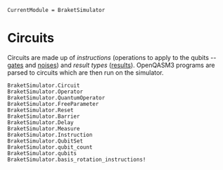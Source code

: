 ```@meta
CurrentModule = BraketSimulator
```

# Circuits

Circuits are made up of *instructions* (operations to apply to the qubits -- [gates](gates.md) and [noises](noises.md)) and *result types* ([results](results.md)).
OpenQASM3 programs are parsed to circuits which are then run on the simulator.

```@docs
BraketSimulator.Circuit
BraketSimulator.Operator
BraketSimulator.QuantumOperator
BraketSimulator.FreeParameter
BraketSimulator.Reset
BraketSimulator.Barrier
BraketSimulator.Delay
BraketSimulator.Measure
BraketSimulator.Instruction
BraketSimulator.QubitSet
BraketSimulator.qubit_count
BraketSimulator.qubits
BraketSimulator.basis_rotation_instructions!
```
